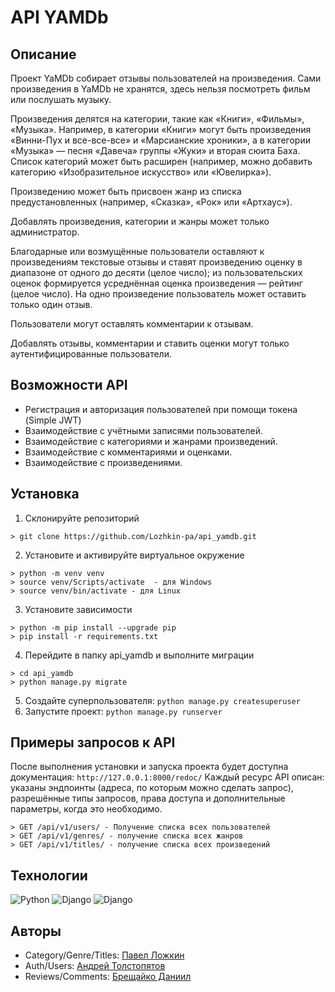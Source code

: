 # API YAMDb
## __Описание__
Проект YaMDb собирает отзывы пользователей на произведения. Сами произведения в YaMDb не хранятся, здесь нельзя посмотреть фильм или послушать музыку.

Произведения делятся на категории, такие как «Книги», «Фильмы», «Музыка». Например, в категории «Книги» могут быть произведения «Винни-Пух и все-все-все» и «Марсианские хроники», а в категории «Музыка» — песня «Давеча» группы «Жуки» и вторая сюита Баха. Список категорий может быть расширен (например, можно добавить категорию «Изобразительное искусство» или «Ювелирка»). 

Произведению может быть присвоен жанр из списка предустановленных (например, «Сказка», «Рок» или «Артхаус»). 

Добавлять произведения, категории и жанры может только администратор.

Благодарные или возмущённые пользователи оставляют к произведениям текстовые отзывы и ставят произведению оценку в диапазоне от одного до десяти (целое число); из пользовательских оценок формируется усреднённая оценка произведения — рейтинг (целое число). На одно произведение пользователь может оставить только один отзыв.

Пользователи могут оставлять комментарии к отзывам.

Добавлять отзывы, комментарии и ставить оценки могут только аутентифицированные пользователи.

## __Возможности API__
* Регистрация и авторизация пользователей при помощи токена (Simple JWT)
* Взаимодействие с учётными записями пользователей.
* Взаимодействие с категориями и жанрами произведений.
* Взаимодействие с комментариями и оценками.
* Взаимодействие с произведениями.

## __Установка__
1. Склонируйте репозиторий
```
> git clone https://github.com/Lozhkin-pa/api_yamdb.git
```
2. Установите и активируйте виртуальное окружение
```
> python -m venv venv
> source venv/Scripts/activate  - для Windows
> source venv/bin/activate - для Linux
```
3. Установите зависимости
```
> python -m pip install --upgrade pip
> pip install -r requirements.txt
```
4. Перейдите в папку api_yamdb и выполните миграции
```
> cd api_yamdb
> python manage.py migrate
```
5. Создайте суперпользователя: `python manage.py createsuperuser`
6. Запустите проект: `python manage.py runserver`

## __Примеры запросов к API__
После выполнения установки и запуска проекта будет доступна документация: `http://127.0.0.1:8000/redoc/`
Каждый ресурс API описан: указаны эндпоинты (адреса, по которым можно сделать запрос), разрешённые типы запросов, права доступа и дополнительные параметры, когда это необходимо.
```
> GET /api/v1/users/ - Получение списка всех пользователей
> GET /api/v1/genres/ - получение списка всех жанров
> GET /api/v1/titles/ - получение списка всех произведений
```

## __Технологии__
![Python](https://img.shields.io/badge/Python-3.9.8-%23254F72?style=for-the-badge&logo=python&logoColor=yellow&labelColor=254f72)
![Django](https://img.shields.io/badge/Django-2.2.28-0C4B33?style=for-the-badge&logo=django&logoColor=white&labelColor=0C4B33)
![Django](https://img.shields.io/badge/Django%20REST-3.12.4-802D2D?style=for-the-badge&logo=django&logoColor=white&labelColor=802D2D)

## __Авторы__
* Category/Genre/Titles: [Павел Ложкин](https://github.com/Lozhkin-pa)<br>
* Auth/Users: [Андрей Толстопятов](https://github.com/AddSlash)<br>
* Reviews/Comments: [Брещайко Даниил](https://github.com/EuroGamesRu)<br>